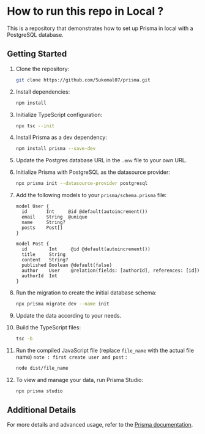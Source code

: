 # How to run this repo in Local ?

This is a repository that demonstrates how to set up Prisma in local with a PostgreSQL database.

## Getting Started

1. Clone the repository:
   ```bash
   git clone https://github.com/Sukomal07/prisma.git
   ```
2. Install dependencies:
   ```bash
   npm install
   ```
3. Initialize TypeScript configuration:
   ```bash
   npx tsc --init
   ```
4. Install Prisma as a dev dependency:
   ```bash
   npm install prisma --save-dev
   ```
5. Update the Postgres database URL in the `.env` file to your own URL.
6. Initialize Prisma with PostgreSQL as the datasource provider:
   ```bash
   npx prisma init --datasource-provider postgresql
   ```
7. Add the following models to your `prisma/schema.prisma` file:

   ```prisma
   model User {
     id       Int     @id @default(autoincrement())
     email    String  @unique
     name     String?
     posts    Post[]
   }

   model Post {
     id        Int     @id @default(autoincrement())
     title     String
     content   String?
     published Boolean @default(false)
     author    User    @relation(fields: [authorId], references: [id])
     authorId  Int
   }
   ```

8. Run the migration to create the initial database schema:
   ```bash
   npx prisma migrate dev --name init
   ```
9. Update the data according to your needs.
10. Build the TypeScript files:
    ```bash
    tsc -b
    ```
11. Run the compiled JavaScript file (replace `file_name` with the actual file name) `note : first create user and post` :
    ```bash
    node dist/file_name
    ```
12. To view and manage your data, run Prisma Studio:
    ```bash
    npx prisma studio
    ```

## Additional Details

For more details and advanced usage, refer to the [Prisma documentation](https://www.prisma.io/docs/getting-started/quickstart).
